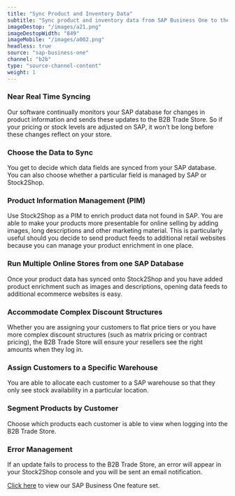 ```yaml
---
title: "Sync Product and Inventory Data"
subtitle: "Sync product and inventory data from SAP Business One to the B2B Trade Store."
imageDestop: "/images/a21.png"
imageDestopWidth: "849"
imageMobile: "/images/a002.png"
headless: true
source: "sap-business-one"
channel: "b2b"
type: "source-channel-content"
weight: 1
---
```


### Near Real Time Syncing
Our software continually monitors your SAP database for changes in product information and sends these updates to the B2B Trade Store. So if your pricing or stock levels are adjusted on SAP, it won’t be long before these changes reflect on your store.

### Choose the Data to Sync
You get to decide which data fields are synced from your SAP database. You can also choose whether a particular field is managed by SAP or Stock2Shop.

### Product Information Management (PIM)
Use Stock2Shop as a PIM to enrich product data not found in SAP. You are able to make your products more presentable for online selling by adding images, long descriptions and other marketing material. This is particularly useful should you decide to send product feeds to additional retail websites because you can manage your product enrichment in one place.

### Run Multiple Online Stores from one SAP Database
Once your product data has synced onto Stock2Shop and you have added product enrichment such as images and descriptions, opening data feeds to additional ecommerce websites is easy.

### Accommodate Complex Discount Structures
Whether you are assigning your customers to flat price tiers or you have more complex discount structures (such as matrix pricing or contract pricing), the B2B Trade Store will ensure your resellers see the right amounts when they log in.

### Assign Customers to a Specific Warehouse
You are able to allocate each customer to a SAP warehouse so that they only see stock availability in a particular location.

### Segment Products by Customer
Choose which products each customer is able to view when logging into the B2B Trade Store.

### Error Management
If an update fails to process to the B2B Trade Store, an error will appear in your Stock2Shop console and you will be sent an email notification.

[Click here](/help/features/sap-business-one/ "SAP Business One Features") to view our SAP Business One feature set.